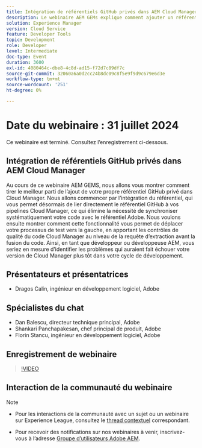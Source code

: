 ```yaml
---
title: Intégration de référentiels GitHub privés dans AEM Cloud Manager
description: Le webinaire AEM GEMs explique comment ajouter un référentiel GitHub privé dans Cloud Manager, le lier directement aux pipelines et effectuer un test avec décalage à gauche pour identifier les problèmes au niveau de la requête d’extraction avant de fusionner le code.
solution: Experience Manager
version: Cloud Service
feature: Developer Tools
topic: Development
role: Developer
level: Intermediate
doc-type: Event
duration: 3600
exl-id: 4080464c-dbe8-4c8d-ad15-f72d7c89df7c
source-git-commit: 32060a6a0d2cc24b8dc09c8f5e9f9d9c679e6d3e
workflow-type: tm+mt
source-wordcount: '251'
ht-degree: 0%

---
```


# Date du webinaire : 31 juillet 2024

Ce webinaire est terminé. Consultez l’enregistrement ci-dessous.

## Intégration de référentiels GitHub privés dans AEM Cloud Manager

Au cours de ce webinaire AEM GEMS, nous allons vous montrer comment tirer le meilleur parti de l’ajout de votre propre référentiel GitHub privé dans Cloud Manager. Nous allons commencer par l’intégration du référentiel, qui vous permet désormais de lier directement le référentiel GitHub à vos pipelines Cloud Manager, ce qui élimine la nécessité de synchroniser systématiquement votre code avec le référentiel Adobe. Nous voulons ensuite montrer comment cette fonctionnalité vous permet de déplacer votre processus de test vers la gauche, en apportant les contrôles de qualité du code Cloud Manager au niveau de la requête d’extraction avant la fusion du code. Ainsi, en tant que développeur ou développeuse AEM, vous seriez en mesure d’identifier les problèmes qui auraient fait échouer votre version de Cloud Manager plus tôt dans votre cycle de développement.

## Présentateurs et présentatrices

* Dragos Calin, ingénieur en développement logiciel, Adobe

## Spécialistes du chat

* Dan Balescu, directeur technique principal, Adobe
* Shankari Panchapakesan, chef principal de produit, Adobe
* Florin Stancu, ingénieur en développement logiciel, Adobe

## Enregistrement de webinaire

>[!VIDEO](https://video.tv.adobe.com/v/3432350)

## Interaction de la communauté du webinaire

>[!NOTE]
>
>* Pour les interactions de la communauté avec un sujet ou un webinaire sur Experience League, consultez le [thread contextuel](https://adobe.ly/4f1jhMo) correspondant.
>
>* Pour recevoir des notifications sur nos webinaires à venir, inscrivez-vous à l’adresse [Groupe d’utilisateurs Adobe AEM](https://aem-augs.adobe.com/).
